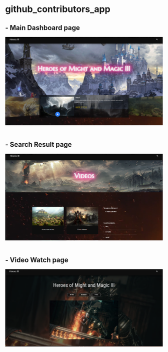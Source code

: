 # github_contributors_app

<h2>
- Main Dashboard page
</h2>
<img src="assets/img/Screenshot_27.png" />
<br />
<br />
<h2>
- Search Result page
</h2>
<img src="assets/img/Screenshot_28.png" />
<br />
<br />
<h2>
- Video Watch page
</h2>
<img src="assets/img/Screenshot_29.png" />
